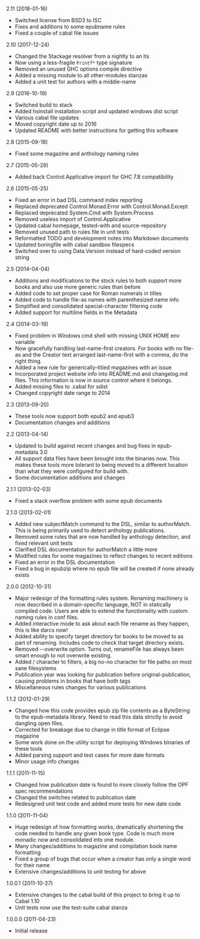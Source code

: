 2.11 (2018-01-16)

  * Switched license from BSD3 to ISC
  * Fixes and additions to some epubname rules
  * Fixed a couple of cabal file issues


2.10 (2017-12-24)

  * Changed the Stackage resolver from a nightly to an lts
  * Now using a less-fragile `Printf*` type signature
  * Removed an unused GHC options compile directive
  * Added a missing module to all other-modules stanzas
  * Added a unit test for authors with a middle-name


2.9 (2016-10-19)

  * Switched build to stack
  * Added hsinstall installation script and updated windows dist script
  * Various cabal file updates
  * Moved copyright date up to 2016
  * Updated README with better instructions for getting this software


2.8 (2015-09-18)

  * Fixed some magazine and anthology naming rules


2.7 (2015-05-29)

  * Added back Control.Applicative import for GHC 7.8 compatibility


2.6 (2015-05-25)

  * Fixed an error in bad DSL command index reporting
  * Replaced deprecated Control.Monad.Error with
    Control.Monad.Except
  * Replaced deprecated System.Cmd with System.Process
  * Removed useless import of Control.Applicative
  * Updated cabal homepage, tested-with and source-repository
  * Removed unused path to rules file in unit tests
  * Reformatted TODO and development notes into Markdown documents
  * Updated boringfile with cabal sandbox filespecs
  * Switched over to using Data.Version instead of hard-coded
    version string


2.5 (2014-04-04)

  * Additions and modifications to the stock rules to both support
    more books and also use more generic rules than before
  * Added code to set proper case for Roman numerals in titles
  * Added code to handle file-as names with parenthesized name info
  * Simplified and consolidated special-character filtering code
  * Added support for multiline fields in the Metadata


2.4 (2014-03-19)

  * Fixed problem in Windows cmd shell with missing UNIX HOME
    env variable
  * Now gracefully handling last-name-first creators. For books
    with no file-as and the Creator text arranged last-name-first
    with a comma, do the right thing.
  * Added a new rule for generically-titled magazines with an issue
  * Incorporated project website info into README.md and
    changelog.md files. This information is now in source control
    where it belongs.
  * Added missing files to .cabal for sdist
  * Changed copyright date range to 2014


2.3 (2013-09-20)

  * These tools now support both epub2 and epub3
  * Documentation changes and additions


2.2 (2013-04-14)

  * Updated to build against recent changes and bug fixes in
    epub-metadata 3.0
  * All support data files have been brought into the binaries
    now. This makes these tools more tolerant to being moved to a
    different location than what they were configured for build with.
  * Some documentation additions and changes


2.1.1 (2013-02-03)

  * Fixed a stack overflow problem with some epub documents


2.1.0 (2013-02-01)

  * Added new subjectMatch command to the DSL, similar to
    authorMatch. This is being primarily used to detect anthology
    publications.
  * Removed some rules that are now handled by anthology detection,
    and fixed relevant unit tests
  * Clarified DSL documentation for authorMatch a little more
  * Modified rules for some magazines to reflect changes to
    recent editions
  * Fixed an error in the DSL documentation
  * Fixed a bug in epubzip where no epub file will be created if
    none already exists


2.0.0 (2012-10-31)

  * Major redesign of the formatting rules system. Renaming
    machinery is now described in a domain-specific language,
    NOT in statically compiled code. Users are able to extend the
    functionality with custom naming rules in conf files.
  * Added interactive mode to ask about each file rename as they
    happen, this is like darcs now!
  * Added ability to specify target directory for books to be
    moved to as part of renaming. Includes code to check that target
    directory exists.
  * Removed --overwrite option. Turns out, renameFile has always
    been smart enough to not overwrite existing.
  * Added / character to filters, a big no-no character for file
    paths on most sane filesystems
  * Publication year was looking for publication before
    original-publication, causing problems in books that have
    both tags
  * Miscellaneous rules changes for various publications


1.1.2 (2012-01-29)

  * Changed how this code provides epub zip file contents as a
    ByteString to the epub-metadata library. Need to read this data
    strictly to avoid dangling open files.
  * Corrected for breakage due to change in title format of Eclipse magazine
  * Some work done on the utility script for deploying Windows
    binaries of these tools
  * Added parsing support and test cases for more date formats
  * Minor usage info changes


1.1.1 (2011-11-15)

  * Changed how publication date is found to more closely follow
    the OPF spec recommendations
  * Changed the switches related to publication date
  * Redesigned unit test code and added more tests for new date code


1.1.0 (2011-11-04)

  * Huge redesign of how formatting works, dramatically shortening
    the code needed to handle any given book type. Code is much more
    monadic now and consolidated into one module.
  * Many changes/additions to magazine and compilation book name
    formatting
  * Fixed a group of bugs that occur when a creator has only a
    single word for their name
  * Extensive changes/additions to unit testing for above


1.0.0.1 (2011-10-27)

  * Extensive changes to the cabal build of this project to bring
    it up to Cabal 1.10
  * Unit tests now use the test-suite cabal stanza


1.0.0.0 (2011-04-23)

  * Initial release
